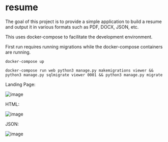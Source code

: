 # resume

The goal of this project is to provide a simple application to build a resume and output it in various formats such as PDF, DOCX, JSON, etc.

This uses docker-compose to facilitate the development environment.

First run requires running migrations while the docker-compose containers are running.

`docker-compose up`

`docker-compose run web python3 manage.py makemigrations viewer && python3 manage.py sqlmigrate viewer 0001 && python3 manage.py migrate`

Landing Page:

![image](https://user-images.githubusercontent.com/46699116/73309396-fbb56f80-41d6-11ea-9138-2aebfb565a0d.png)

HTML:

![image](https://user-images.githubusercontent.com/46699116/73037717-ea4e1b00-3e04-11ea-8dd1-317a8c0b7392.png)

JSON:

![image](https://user-images.githubusercontent.com/46699116/73037756-110c5180-3e05-11ea-91cb-0c49ff341ce5.png)

